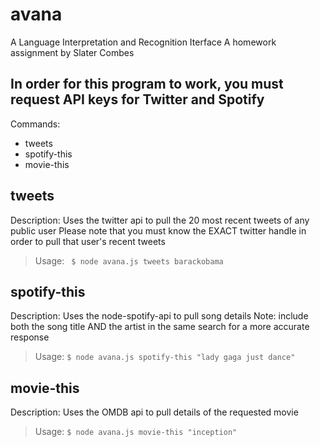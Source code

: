 # avana
A Language Interpretation and Recognition Iterface
A homework assignment by Slater Combes

## In order for this program to work, you must request API keys for Twitter and Spotify

Commands:
- tweets
- spotify-this
- movie-this


tweets
-------------
Description: Uses the twitter api to pull the 20 most recent tweets of any public user
Please note that you must know the EXACT twitter handle in order to pull that user's recent tweets

> Usage: ``` $ node avana.js tweets barackobama```



spotify-this
-------------
Description: Uses the node-spotify-api to pull song details
Note: include both the song title AND the artist in the same search for a more accurate response

> Usage: ``` $ node avana.js spotify-this "lady gaga just dance" ```



movie-this
-------------
Description: Uses the OMDB api to pull details of the requested movie

> Usage: ``` $ node avana.js movie-this "inception" ```
